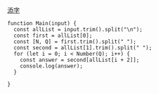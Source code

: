 [添字](https://algo-method.com/tasks/390298dbad76c8cb)
``` 
function Main(input) {
  const allList = input.trim().split("\n");
  const first = allList[0];
  const [N, Q] = first.trim().split(" ");
  const second = allList[1].trim().split(" ");
  for (let i = 0; i < Number(Q); i++) {
    const answer = second[allList[i + 2]];
    console.log(answer);
  }

}
```

